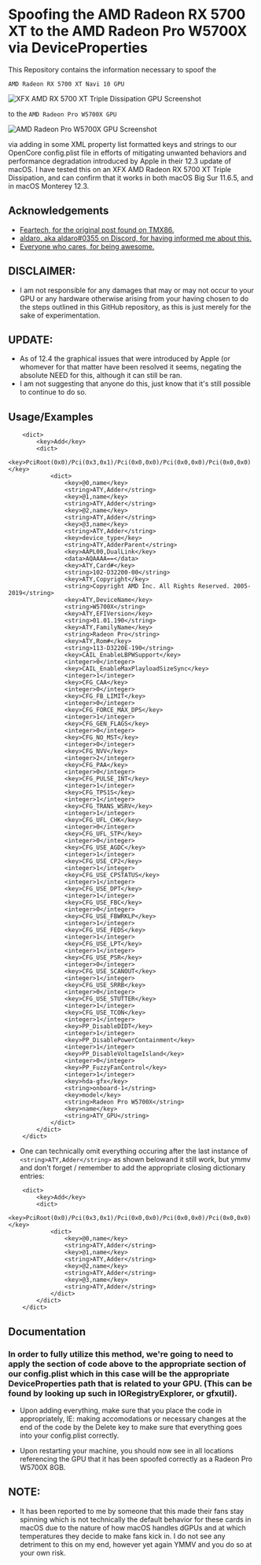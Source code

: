 # Spoofing the AMD Radeon RX 5700 XT to the AMD Radeon Pro W5700X via DeviceProperties

This Repository contains the information necessary to spoof the  
  
`AMD Radeon RX 5700 XT Navi 10 GPU`  
  
![XFX AMD RX 5700 XT Triple Dissipation GPU Screenshot](https://i.ibb.co/TWT00yC/XFXRX5700-XT-TD.png)  
    
to the `AMD Radeon Pro W5700X GPU`  
  
![AMD Radeon Pro W5700X GPU Screenshot](https://i.ibb.co/5R5d9V8/690066-radeon-pro-w5700-graphics-card-hotspot-1260w-0.png)  
  
via adding in some XML property list formatted keys and strings to our OpenCore config.plist file in efforts of mitigating unwanted behaviors and performance degradation introduced by Apple in their 12.3 update of macOS.
I have tested this on an XFX AMD Radeon RX 5700 XT Triple Dissipation, and can confirm that it works in both macOS Big Sur 11.6.5, and in macOS Monterey 12.3.  
  
## Acknowledgements

 - [Feartech, for the original post found on TMX86.](https://www.tonymacx86.com/members/feartech.877703/)
 - [aldaro, aka aldaro#0355 on Discord, for having informed me about this.]()
 - [Everyone who cares, for being awesome.](https://www.youtube.com/watch?v=daBrCsDOOtk)

## DISCLAIMER:

- I am not responsible for any damages that may or may not occur to your GPU or any hardware otherwise arising from your having chosen to do the steps outlined in this GitHub repository, as this is just merely for the sake of experimentation.

## UPDATE:

- As of 12.4 the graphical issues that were introduced by Apple (or whomever for that matter have been resolved it seems, negating the absolute NEED for this, although it can still be ran.
- I am not suggesting that anyone do this, just know that it's still possible to continue to do so.

## Usage/Examples

```<key>DeviceProperties</key>
    <dict>
        <key>Add</key>
        <dict>
            <key>PciRoot(0x0)/Pci(0x3,0x1)/Pci(0x0,0x0)/Pci(0x0,0x0)/Pci(0x0,0x0)</key>
            <dict>
                <key>@0,name</key>
                <string>ATY,Adder</string>
                <key>@1,name</key>
                <string>ATY,Adder</string>
                <key>@2,name</key>
                <string>ATY,Adder</string>
                <key>@3,name</key>
                <string>ATY,Adder</string>
                <key>device_type</key>
                <string>ATY,AdderParent</string>
                <key>AAPL00,DualLink</key>
                <data>AQAAAA==</data>
                <key>ATY,Card#</key>
                <string>102-D32200-00</string>
                <key>ATY,Copyright</key>
                <string>Copyright AMD Inc. All Rights Reserved. 2005-2019</string>
                <key>ATY,DeviceName</key>
                <string>W5700X</string>
                <key>ATY,EFIVersion</key>
                <string>01.01.190</string>
                <key>ATY,FamilyName</key>
                <string>Radeon Pro</string>
                <key>ATY,Rom#</key>
                <string>113-D3220E-190</string>
                <key>CAIL_EnableLBPWSupport</key>
                <integer>0</integer>
                <key>CAIL_EnableMaxPlayloadSizeSync</key>
                <integer>1</integer>
                <key>CFG_CAA</key>
                <integer>0</integer>
                <key>CFG_FB_LIMIT</key>
                <integer>0</integer>
                <key>CFG_FORCE_MAX_DPS</key>
                <integer>1</integer>
                <key>CFG_GEN_FLAGS</key>
                <integer>0</integer>
                <key>CFG_NO_MST</key>
                <integer>0</integer>
                <key>CFG_NVV</key>
                <integer>2</integer>
                <key>CFG_PAA</key>
                <integer>0</integer>
                <key>CFG_PULSE_INT</key>
                <integer>1</integer>
                <key>CFG_TPS1S</key>
                <integer>1</integer>
                <key>CFG_TRANS_WSRV</key>
                <integer>1</integer>
                <key>CFG_UFL_CHK</key>
                <integer>0</integer>
                <key>CFG_UFL_STP</key>
                <integer>0</integer>
                <key>CFG_USE_AGDC</key>
                <integer>1</integer>
                <key>CFG_USE_CP2</key>
                <integer>1</integer>
                <key>CFG_USE_CPSTATUS</key>
                <integer>1</integer>
                <key>CFG_USE_DPT</key>
                <integer>1</integer>
                <key>CFG_USE_FBC</key>
                <integer>0</integer>
                <key>CFG_USE_FBWRKLP</key>
                <integer>1</integer>
                <key>CFG_USE_FEDS</key>
                <integer>1</integer>
                <key>CFG_USE_LPT</key>
                <integer>1</integer>
                <key>CFG_USE_PSR</key>
                <integer>0</integer>
                <key>CFG_USE_SCANOUT</key>
                <integer>1</integer>
                <key>CFG_USE_SRRB</key>
                <integer>0</integer>
                <key>CFG_USE_STUTTER</key>
                <integer>1</integer>
                <key>CFG_USE_TCON</key>
                <integer>1</integer>
                <key>PP_DisableDIDT</key>
                <integer>1</integer>
                <key>PP_DisablePowerContainment</key>
                <integer>1</integer>
                <key>PP_DisableVoltageIsland</key>
                <integer>0</integer>
                <key>PP_FuzzyFanControl</key>
                <integer>1</integer>
                <key>hda-gfx</key>
                <string>onboard-1</string>
                <key>model</key>
                <string>Radeon Pro W5700X</string>
                <key>name</key>
                <string>ATY_GPU</string>
            </dict>
        </dict>
    </dict>
```  
  
- One can technically omit everything occuring after the last instance of `<string>ATY,Adder</string>` as shown belowand it still work, but ymmv and don't forget / remember to add the appropriate closing dictionary entries:
  
```<key>DeviceProperties</key>
    <dict>
        <key>Add</key>
        <dict>
            <key>PciRoot(0x0)/Pci(0x3,0x1)/Pci(0x0,0x0)/Pci(0x0,0x0)/Pci(0x0,0x0)</key>
            <dict>
                <key>@0,name</key>
                <string>ATY,Adder</string>
                <key>@1,name</key>
                <string>ATY,Adder</string>
                <key>@2,name</key>
                <string>ATY,Adder</string>
                <key>@3,name</key>
                <string>ATY,Adder</string>
            </dict>
        </dict>
    </dict>
```   
  
## Documentation

### In order to fully utilize this method, we're going to need to apply the section of code above to the appropriate section of our config.plist which in this case will be the appropriate DeviceProperties path that is related to your GPU. (This can be found by looking up such in IORegistryExplorer, or gfxutil).

- Upon adding everything, make sure that you place the code in appropriately, IE: making accomodations or necessary changes at the end of the code by the Delete key to make sure that everything goes into your config.plist correctly.

- Upon restarting your machine, you should now see in all locations referencing the GPU that it has been spoofed correctly as a Radeon Pro W5700X 8GB.

## NOTE: 

- It has been reported to me by someone that this made their fans stay spinning which is not technically the default behavior for these cards in macOS due to the nature of how macOS handles dGPUs and at which temperatures they decide to make fans kick in. I do not see any detriment to this on my end, however yet again YMMV and you do so at your own risk.  
</p>
